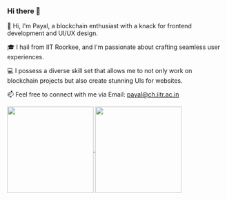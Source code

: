 ### Hi there 👋


👋 Hi, I'm Payal, a blockchain enthusiast with a knack for frontend development and UI/UX design.

🎓 I hail from IIT Roorkee, and I'm passionate about crafting seamless user experiences.

💻 I possess a diverse skill set that allows me to not only work on blockchain projects but also create stunning UIs for websites.

📫 Feel free to connect with me via Email: payal@ch.iitr.ac.in

<a href="https://github.com/payalkanyan/github-readme-stats">
  <img height=200 align="center" src="https://github-readme-stats.vercel.app/api?username=payalkanyan" />
</a>
<a href="https://github.com/payalkanyan/convoychat">
  <img height=200 align="center" src="https://github-readme-stats.vercel.app/api/top-langs?username=payalkanyan&layout=compact&langs_count=8&card_width=320" />
</a>
